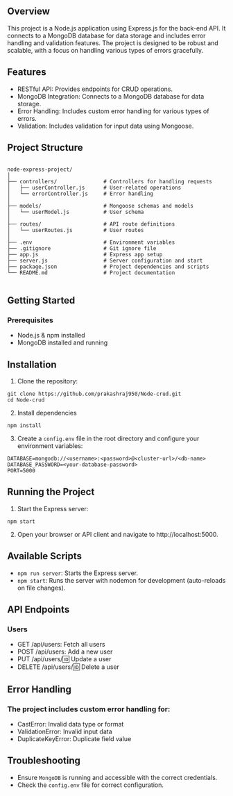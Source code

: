## Overview
This project is a Node.js application using Express.js for the back-end API. It connects to a MongoDB database for data storage and includes error handling and validation features. The project is designed to be robust and scalable, with a focus on handling various types of errors gracefully.

## Features
- RESTful API: Provides endpoints for CRUD operations.
- MongoDB Integration: Connects to a MongoDB database for data storage.
- Error Handling: Includes custom error handling for various types of errors.
- Validation: Includes validation for input data using Mongoose.

## Project Structure
```

node-express-project/
│
├── controllers/               # Controllers for handling requests
│   ├── userController.js      # User-related operations
│   └── errorController.js     # Error handling
│
├── models/                    # Mongoose schemas and models
│   └── userModel.js           # User schema
│
├── routes/                    # API route definitions
│   └── userRoutes.js          # User routes
│
├── .env                       # Environment variables
├── .gitignore                 # Git ignore file
├── app.js                     # Express app setup
├── server.js                  # Server configuration and start
├── package.json               # Project dependencies and scripts
└── README.md                  # Project documentation


```

## Getting Started
### Prerequisites
- Node.js & npm installed
- MongoDB installed and running

## Installation

1. Clone the repository:

```
git clone https://github.com/prakashraj950/Node-crud.git
cd Node-crud
```

2. Install dependencies
```
npm install 
```
3. Create a `config.env` file in the root directory and configure your environment variables:

```
DATABASE=mongodb://<username>:<password>@<cluster-url>/<db-name>
DATABASE_PASSWORD=<your-database-password>
PORT=5000
```

## Running the Project
1. Start the Express server:
```
npm start
```
2. Open your browser or API client and navigate to http://localhost:5000.


## Available Scripts
- ```npm run server```: Starts the Express server.
- ```npm start```: Runs the server with nodemon for development (auto-reloads on file changes).


## API Endpoints
### Users
- GET /api/users: Fetch all users
- POST /api/users: Add a new user
- PUT /api/users/:id: Update a user
- DELETE /api/users/:id: Delete a user


## Error Handling
### The project includes custom error handling for:

- CastError: Invalid data type or format
- ValidationError: Invalid input data
- DuplicateKeyError: Duplicate field value

## Troubleshooting
- Ensure `MongoDB` is running and accessible with the correct credentials.
- Check the `config.env` file for correct configuration.

